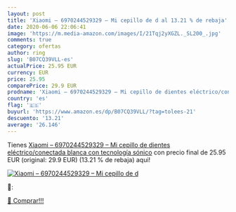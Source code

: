 ```yaml
---
layout: post
title: 'Xiaomi – 6970244529329 – Mi cepillo de d al 13.21 % de rebaja'
date: 2020-06-06 22:06:41
image: 'https://m.media-amazon.com/images/I/21Tqj2yXGZL._SL200_.jpg'
comments: true
category: ofertas
author: ring
slug: 'B07CQ39VLL-es'
actualPrice: 25.95 EUR
currency: EUR
price: 25.95
comparePrice: 29.9 EUR
prodname: 'Xiaomi – 6970244529329 – Mi cepillo de dientes eléctrico/conectada blanca con tecnología sónico'
country: 'es'
flag: '🇪🇸'
buyurl: 'https://www.amazon.es/dp/B07CQ39VLL/?tag=tolees-21'
descuento: '13.21'
average: '26.146'
---
```


Tienes [Xiaomi – 6970244529329 – Mi cepillo de dientes eléctrico/conectada blanca con tecnología sónico](https://www.amazon.es/dp/B07CQ39VLL/?tag=tolees-21) con precio final de  25.95 EUR (original: 29.9 EUR) (13.21 %  de rebaja) aqui!

[![Xiaomi – 6970244529329 – Mi cepillo de d](https://m.media-amazon.com/images/I/21Tqj2yXGZL._SL200_.jpg)](https://www.amazon.es/dp/B07CQ39VLL/?tag=tolees-21)

🔎:


[🛒 Comprar!!!](https://www.amazon.es/dp/B07CQ39VLL/?tag=tolees-21)

